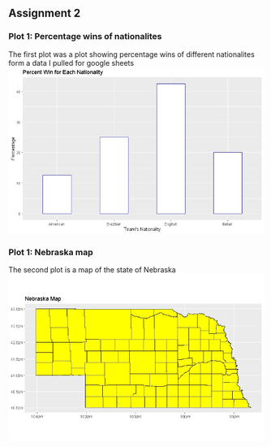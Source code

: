 ## Assignment 2 


### Plot 1: Percentage wins of nationalites
The first plot was a plot showing percentage wins of different nationalites form a data I pulled for google sheets
![alt text](Assignment2Chart1.jpeg "A chart showing percentage wins for different nationalites")










### Plot 1: Nebraska map
The second plot is a map of the state of Nebraska
![alt text](Nebraskaplot.jpeg "A map of Nebraska showing the boundaries of counties")
